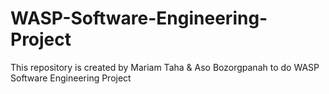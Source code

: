 # WASP-Software-Engineering-Project
This repository is created by Mariam Taha &amp; Aso Bozorgpanah to do WASP Software Engineering Project
